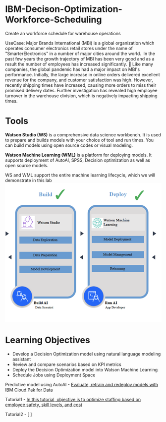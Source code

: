 # IBM-Decison-Optimization-Workforce-Scheduling
Create an workforce schedule for warehouse operations

UseCase: Major Brands International (MBI) is a global organization which operates consumer electronics retail stores under the name of "SmarterElectronics" in a number of major cities around the world.  In the past few years the growth trajectory of MBI has been very good and as a result the number of employees has increased significantly. 
Like many companies, the global pandemic has had a major impact on MBI's performance. Initially, the large increase in online orders delivered excellent revenue for the company, and customer satisfaction was high. However, recently shipping times have increased, causing more orders to miss their promised delivery dates. Further investigation has revealed high employee turnover in the warehouse division, which is negatively impacting shipping times.

# Tools
**Watson Studio (WS)** is a comprehensive data science workbench. It is used to prepare and builds models with your choice of tool and run times. You can build models using open source codes or visual modeling.

**Watson Machine Learning (WML)** is a platform for deploying models. It supports deployment of AutoAI, SPSS, Decision optimization as well as open source models.

WS and WML support the entire machine learning lifecycle, which we will demonstrate in this lab
![WSWML](./images/WSWML.png)

# Learning Objectives

* Develop a Decision Optimization model using natural language modeling assistant
* Review and compare scenarios based on KPI metrics
* Deploy the Decision Optimization model into Watson Machine Learning
* Schedule Jobs using Deployment Space


Predictive model using AutoAI - [Evaluate, retrain and redeploy models with IBM Cloud Pak for Data](https://ibm.box.com/s/jvcb7p97vy6xc724vsf0w0nczzo8fcb4)

Tutorial1 - [In this tutorial, objective is to optimize staffing  based on employee safety, skill levels, and cost](Tutorial1/Decision_Optimization_tutorial_readme.md)

Tutorial2 - [ ]
